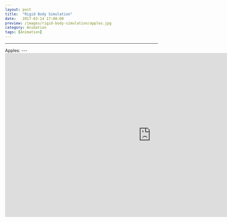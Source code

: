 ```yaml
---
layout: post
title:  "Rigid Body Simulation"
date:   2017-03-14 17:08:00
preview: /images/rigid-body-simulation/apples.jpg
category: Animation
tags: [Animation]
---
```


<hr>
Apples:
---
<iframe src="https://player.vimeo.com/video/208399787" width="960" height="540" frameborder="0" webkitallowfullscreen mozallowfullscreen allowfullscreen></iframe>